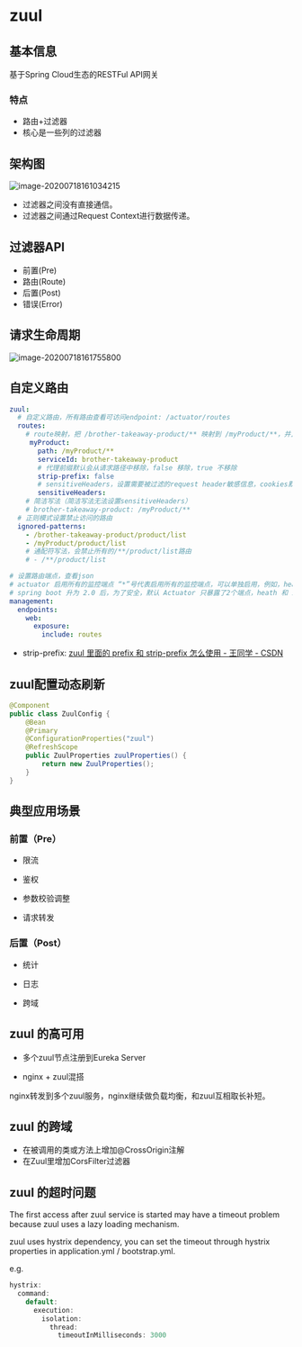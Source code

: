 # zuul



## 基本信息

基于Spring Cloud生态的RESTFul API网关

### 特点

- 路由+过滤器
- 核心是一些列的过滤器



## 架构图

![image-20200718161034215](https://image-hosting.jellyfishmix.com/20200718161034.png)

- 过滤器之间没有直接通信。
- 过滤器之间通过Request Context进行数据传递。



## 过滤器API

- 前置(Pre)
- 路由(Route)
- 后置(Post)
- 错误(Error)



## 请求生命周期

![image-20200718161755800](https://image-hosting.jellyfishmix.com/20200718161755.png)



## 自定义路由

```yaml
zuul:
  # 自定义路由，所有路由查看可访问endpoint: /actuator/routes
  routes:
    # route映射，把 /brother-takeaway-product/** 映射到 /myProduct/**，并且/brother-takeaway-product/**依然保留
     myProduct:
       path: /myProduct/**
       serviceId: brother-takeaway-product
       # 代理前缀默认会从请求路径中移除，false 移除，true 不移除
       strip-prefix: false
       # sensitiveHeaders，设置需要被过滤的request header敏感信息，cookies默认被zuul过滤。置空表示不设置需要被过滤的request header敏感信息。
       sensitiveHeaders:
    # 简洁写法（简洁写法无法设置sensitiveHeaders）
    # brother-takeaway-product: /myProduct/**
  # 正则模式设置禁止访问的路由
  ignored-patterns:
    - /brother-takeaway-product/product/list
    - /myProduct/product/list
    # 通配符写法，会禁止所有的/**/product/list路由
    # - /**/product/list

# 设置路由端点，查看json
# actuator 启用所有的监控端点 “*”号代表启用所有的监控端点，可以单独启用，例如，health，info，metrics
# spring boot 升为 2.0 后，为了安全，默认 Actuator 只暴露了2个端点，heath 和 info
management:
  endpoints:
    web:
      exposure:
        include: routes
```

- strip-prefix: [zuul 里面的 prefix 和 strip-prefix 怎么使用 - 王同学 - CSDN](https://blog.csdn.net/u010953880/article/details/102977884)



## zuul配置动态刷新

```java
@Component
public class ZuulConfig {
    @Bean
    @Primary
    @ConfigurationProperties("zuul")
    @RefreshScope
    public ZuulProperties zuulProperties() {
        return new ZuulProperties();
    }
}
```



## 典型应用场景

### 前置（Pre）

- 限流

- 鉴权

- 参数校验调整

- 请求转发

### 后置（Post）

- 统计

- 日志
- 跨域



## zuul 的高可用

- 多个zuul节点注册到Eureka Server

- nginx + zuul混搭

nginx转发到多个zuul服务，nginx继续做负载均衡，和zuul互相取长补短。



## zuul 的跨域

- 在被调用的类或方法上增加@CrossOrigin注解
- 在Zuul里增加CorsFilter过滤器



## zuul 的超时问题

The first access after zuul service is started may have a timeout problem because zuul uses a lazy loading mechanism.

zuul  uses hystrix dependency, you can set the timeout through hystrix properties in application.yml / bootstrap.yml.

e.g.

```java
hystrix:
  command:
    default:
      execution:
        isolation:
          thread:
            timeoutInMilliseconds: 3000
```



